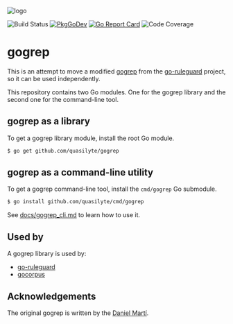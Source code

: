 ![logo](https://github.com/quasilyte/vscode-gogrep/blob/master/docs/logo.png?raw=true)

![Build Status](https://github.com/quasilyte/gogrep/workflows/Go/badge.svg)
[![PkgGoDev](https://pkg.go.dev/badge/mod/github.com/quasilyte/gogrep)](https://pkg.go.dev/github.com/quasilyte/gogrep)
[![Go Report Card](https://goreportcard.com/badge/github.com/quasilyte/gogrep)](https://goreportcard.com/report/github.com/quasilyte/gogrep)
![Code Coverage](https://codecov.io/gh/quasilyte/gogrep/branch/master/graph/badge.svg)

# gogrep

This is an attempt to move a modified [gogrep](https://github.com/mvdan/gogrep) from the [go-ruleguard](https://github.com/quasilyte/go-ruleguard) project, so it can be used independently.

This repository contains two Go modules. One for the gogrep library and the second one for the command-line tool.

## gogrep as a library

To get a gogrep library module, install the root Go module.

```bash
$ go get github.com/quasilyte/gogrep
```

## gogrep as a command-line utility

To get a gogrep command-line tool, install the `cmd/gogrep` Go submodule.

```bash
$ go install github.com/quasilyte/cmd/gogrep
```

See [docs/gogrep_cli.md](_docs/gogrep_cli.md) to learn how to use it.

## Used by

A gogrep library is used by:

* [go-ruleguard](https://github.com/quasilyte/go-ruleguard)
* [gocorpus](https://github.com/quasilyte/gocorpus)

## Acknowledgements

The original gogrep is written by the [Daniel Martí](https://github.com/mvdan).
